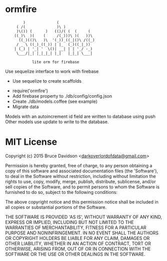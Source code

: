 # ormfire
        
            )              (                 
         ( /(              )\ )              
         )\()) (      )   (()/( (  (     (   
        ((_)\  )(    (     /(_)))\ )(   ))\  
          ((_)(()\   )\  '(_))_((_|()\ /((_) 
         / _ \ ((_)_((_)) | |_  (_)((_|_))   
        | (_) | '_| '  \()| __| | | '_/ -_)  
         \___/|_| |_|_|_| |_|   |_|_| \___|  
                                             
                lite orm for firebase        
        

Use sequelize interface to work with firebase

* Use sequelize to create scaffolds
+ require('ormfire')
+ Add firebase property to ./db/config/config.json
+ Create ./db/models.coffee (see example)
+ Migrate data

Models with an autoincrement id field are written to database using push
Other models use update to write to the database.


# MIT License

Copyright (c) 2015 Bruce Davidson &lt;darkoverlordofdata@gmail.com&gt;

Permission is hereby granted, free of charge, to any person obtaining
a copy of this software and associated documentation files (the
'Software'), to deal in the Software without restriction, including
without limitation the rights to use, copy, modify, merge, publish,
distribute, sublicense, and/or sell copies of the Software, and to
permit persons to whom the Software is furnished to do so, subject to
the following conditions:

The above copyright notice and this permission notice shall be
included in all copies or substantial portions of the Software.

THE SOFTWARE IS PROVIDED 'AS IS', WITHOUT WARRANTY OF ANY KIND,
EXPRESS OR IMPLIED, INCLUDING BUT NOT LIMITED TO THE WARRANTIES OF
MERCHANTABILITY, FITNESS FOR A PARTICULAR PURPOSE AND NONINFRINGEMENT.
IN NO EVENT SHALL THE AUTHORS OR COPYRIGHT HOLDERS BE LIABLE FOR ANY
CLAIM, DAMAGES OR OTHER LIABILITY, WHETHER IN AN ACTION OF CONTRACT,
TORT OR OTHERWISE, ARISING FROM, OUT OF OR IN CONNECTION WITH THE
SOFTWARE OR THE USE OR OTHER DEALINGS IN THE SOFTWARE.

